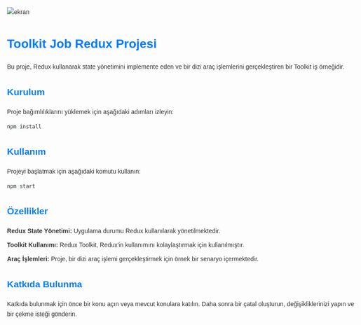 ![ekran](https://github.com/volkanbasaran1/toolkit_job_project/assets/76842256/d8c123c8-9f4a-4aa7-afbc-71b0c97207da)
<!DOCTYPE html>
<html lang="en">
<head>
    <meta charset="UTF-8">
    <meta name="viewport" content="width=device-width, initial-scale=1.0">
    <style>
        body {
            font-family: 'Arial', sans-serif;
            line-height: 1.6;
            color: #333;
            max-width: 800px;
            margin: 0 auto;
            padding: 20px;
        }
        h1, h2, h3 {
            color: #007BFF;
        }
        code {
            background-color: #f8f9fa;
            padding: 2px 4px;
            border-radius: 4px;
        }
        ul {
            list-style-type: none;
            padding: 0;
        }
        li {
            margin-bottom: 10px;
        }
    </style>
</head>
<body>
    <h1>Toolkit Job Redux Projesi</h1>
    <p>
        Bu proje, Redux kullanarak state yönetimini implemente eden ve bir dizi araç işlemlerini gerçekleştiren bir Toolkit iş örneğidir.
    </p>
    <h2>Kurulum</h2>
    <p>Proje bağımlılıklarını yüklemek için aşağıdaki adımları izleyin:</p>
    <pre><code>npm install</code></pre>
    <h2>Kullanım</h2>
    <p>Projeyi başlatmak için aşağıdaki komutu kullanın:</p>
    <pre><code>npm start</code></pre>
    <h2>Özellikler</h2>
    <ul>
        <li><strong>Redux State Yönetimi:</strong> Uygulama durumu Redux kullanılarak yönetilmektedir.</li>
        <li><strong>Toolkit Kullanımı:</strong> Redux Toolkit, Redux'in kullanımını kolaylaştırmak için kullanılmıştır.</li>
        <li><strong>Araç İşlemleri:</strong> Proje, bir dizi araç işlemi gerçekleştirmek için örnek bir senaryo içermektedir.</li>
    </ul>
    <h2>Katkıda Bulunma</h2>
    <p>
        Katkıda bulunmak için önce bir konu açın veya mevcut konulara katılın. Daha sonra bir çatal oluşturun, değişikliklerinizi yapın ve bir çekme isteği gönderin.
    </p>
</body>
</html>

